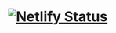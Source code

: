 # [![Netlify Status](https://api.netlify.com/api/v1/badges/e79b6b6c-fda0-450c-894e-ef858beb8f61/deploy-status)](https://app.netlify.com/sites/justadirck-solidts/deploys)
